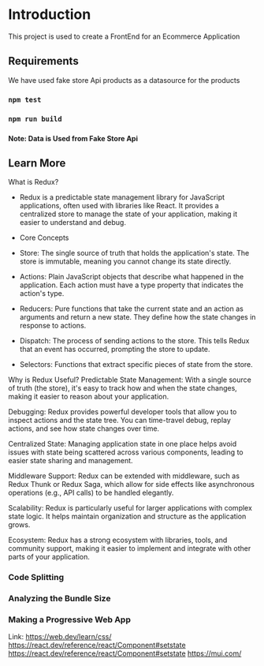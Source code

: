 
# Introduction

This project is used to create a FrontEnd for an Ecommerce Application  

## Requirements
We have used fake store Api products as a datasource for the products

### `npm test`


### `npm run build`



### 

**Note: Data is Used from Fake Store Api**


## Learn More
What is Redux?  
* Redux is a predictable state management library for JavaScript applications, often used with libraries like React. It provides a centralized store to manage the state of your application, making it easier to understand and debug.


+ Core Concepts  
* Store: The single source of truth that holds the application's state. The store is immutable, meaning you cannot change its state directly.

* Actions: Plain JavaScript objects that describe what happened in the application. Each action must have a type property that indicates the action's type.

* Reducers: Pure functions that take the current state and an action as arguments and return a new state. They define how the state changes in response to actions.

* Dispatch: The process of sending actions to the store. This tells Redux that an event has occurred, prompting the store to update.

* Selectors: Functions that extract specific pieces of state from the store.


Why is Redux Useful?
Predictable State Management: With a single source of truth (the store), it's easy to track how and when the state changes, making it easier to reason about your application.

Debugging: Redux provides powerful developer tools that allow you to inspect actions and the state tree. You can time-travel debug, replay actions, and see how state changes over time.

Centralized State: Managing application state in one place helps avoid issues with state being scattered across various components, leading to easier state sharing and management.

Middleware Support: Redux can be extended with middleware, such as Redux Thunk or Redux Saga, which allow for side effects like asynchronous operations (e.g., API calls) to be handled elegantly.

Scalability: Redux is particularly useful for larger applications with complex state logic. It helps maintain organization and structure as the application grows.

Ecosystem: Redux has a strong ecosystem with libraries, tools, and community support, making it easier to implement and integrate with other parts of your application.

### Code Splitting


### Analyzing the Bundle Size



### Making a Progressive Web App

Link: 
https://web.dev/learn/css/
https://react.dev/reference/react/Component#setstate
https://react.dev/reference/react/Component#setstate
https://mui.com/